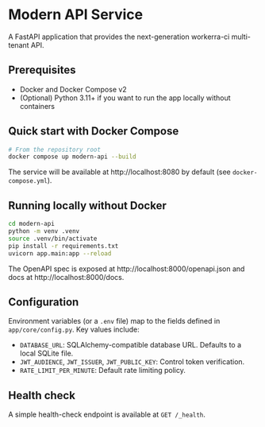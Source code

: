 # Modern API Service

A FastAPI application that provides the next-generation workerra-ci multi-tenant API.

## Prerequisites

- Docker and Docker Compose v2
- (Optional) Python 3.11+ if you want to run the app locally without containers

## Quick start with Docker Compose

```bash
# From the repository root
docker compose up modern-api --build
```

The service will be available at http://localhost:8080 by default (see `docker-compose.yml`).

## Running locally without Docker

```bash
cd modern-api
python -m venv .venv
source .venv/bin/activate
pip install -r requirements.txt
uvicorn app.main:app --reload
```

The OpenAPI spec is exposed at http://localhost:8000/openapi.json and docs at http://localhost:8000/docs.

## Configuration

Environment variables (or a `.env` file) map to the fields defined in `app/core/config.py`. Key values include:

- `DATABASE_URL`: SQLAlchemy-compatible database URL. Defaults to a local SQLite file.
- `JWT_AUDIENCE`, `JWT_ISSUER`, `JWT_PUBLIC_KEY`: Control token verification.
- `RATE_LIMIT_PER_MINUTE`: Default rate limiting policy.

## Health check

A simple health-check endpoint is available at `GET /_health`.
